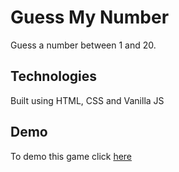 # Guess My Number

Guess a number between 1 and 20.

## Technologies

Built using HTML, CSS and Vanilla JS

## Demo

To demo this game click [here](hehttps://armedcor.github.io/Guess_my_number/)
